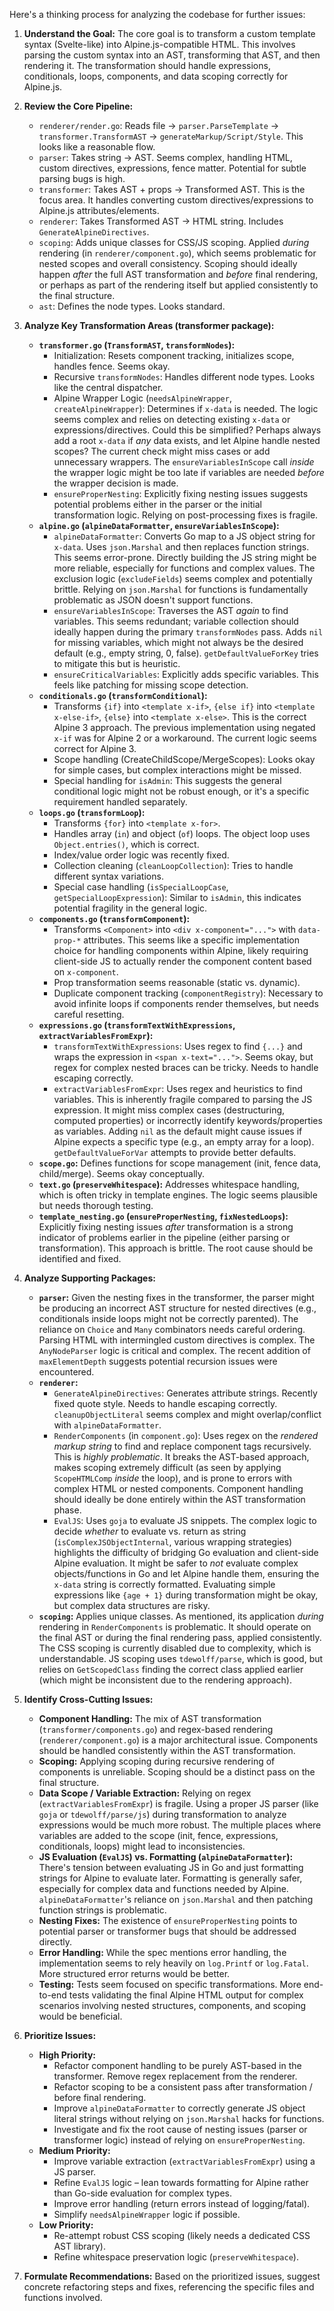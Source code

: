 Here's a thinking process for analyzing the codebase for further issues:

1.  **Understand the Goal:** The core goal is to transform a custom template syntax (Svelte-like) into Alpine.js-compatible HTML. This involves parsing the custom syntax into an AST, transforming that AST, and then rendering it. The transformation should handle expressions, conditionals, loops, components, and data scoping correctly for Alpine.js.

2.  **Review the Core Pipeline:**
    *   `renderer/render.go`: Reads file -> `parser.ParseTemplate` -> `transformer.TransformAST` -> `generateMarkup/Script/Style`. This looks like a reasonable flow.
    *   `parser`: Takes string -> AST. Seems complex, handling HTML, custom directives, expressions, fence matter. Potential for subtle parsing bugs is high.
    *   `transformer`: Takes AST + props -> Transformed AST. This is the focus area. It handles converting custom directives/expressions to Alpine.js attributes/elements.
    *   `renderer`: Takes Transformed AST -> HTML string. Includes `GenerateAlpineDirectives`.
    *   `scoping`: Adds unique classes for CSS/JS scoping. Applied *during* rendering (in `renderer/component.go`), which seems problematic for nested scopes and overall consistency. Scoping should ideally happen *after* the full AST transformation and *before* final rendering, or perhaps as part of the rendering itself but applied consistently to the final structure.
    *   `ast`: Defines the node types. Looks standard.

3.  **Analyze Key Transformation Areas (transformer package):**
    *   **`transformer.go` (`TransformAST`, `transformNodes`):**
        *   Initialization: Resets component tracking, initializes scope, handles fence. Seems okay.
        *   Recursive `transformNodes`: Handles different node types. Looks like the central dispatcher.
        *   Alpine Wrapper Logic (`needsAlpineWrapper`, `createAlpineWrapper`): Determines if `x-data` is needed. The logic seems complex and relies on detecting existing `x-data` or expressions/directives. Could this be simplified? Perhaps always add a root `x-data` if *any* data exists, and let Alpine handle nested scopes? The current check might miss cases or add unnecessary wrappers. The `ensureVariablesInScope` call *inside* the wrapper logic might be too late if variables are needed *before* the wrapper decision is made.
        *   `ensureProperNesting`: Explicitly fixing nesting issues suggests potential problems either in the parser or the initial transformation logic. Relying on post-processing fixes is fragile.
    *   **`alpine.go` (`alpineDataFormatter`, `ensureVariablesInScope`):**
        *   `alpineDataFormatter`: Converts Go map to a JS object string for `x-data`. Uses `json.Marshal` and then replaces function strings. This seems error-prone. Directly building the JS string might be more reliable, especially for functions and complex values. The exclusion logic (`excludeFields`) seems complex and potentially brittle. Relying on `json.Marshal` for functions is fundamentally problematic as JSON doesn't support functions.
        *   `ensureVariablesInScope`: Traverses the AST *again* to find variables. This seems redundant; variable collection should ideally happen during the primary `transformNodes` pass. Adds `nil` for missing variables, which might not always be the desired default (e.g., empty string, 0, false). `getDefaultValueForKey` tries to mitigate this but is heuristic.
        *   `ensureCriticalVariables`: Explicitly adds specific variables. This feels like patching for missing scope detection.
    *   **`conditionals.go` (`transformConditional`):**
        *   Transforms `{if}` into `<template x-if>`, `{else if}` into `<template x-else-if>`, `{else}` into `<template x-else>`. This is the correct Alpine 3 approach. The previous implementation using negated `x-if` was for Alpine 2 or a workaround. The current logic seems correct for Alpine 3.
        *   Scope handling (CreateChildScope/MergeScopes): Looks okay for simple cases, but complex interactions might be missed.
        *   Special handling for `isAdmin`: This suggests the general conditional logic might not be robust enough, or it's a specific requirement handled separately.
    *   **`loops.go` (`transformLoop`):**
        *   Transforms `{for}` into `<template x-for>`.
        *   Handles array (`in`) and object (`of`) loops. The object loop uses `Object.entries()`, which is correct.
        *   Index/value order logic was recently fixed.
        *   Collection cleaning (`cleanLoopCollection`): Tries to handle different syntax variations.
        *   Special case handling (`isSpecialLoopCase`, `getSpecialLoopExpression`): Similar to `isAdmin`, this indicates potential fragility in the general logic.
    *   **`components.go` (`transformComponent`):**
        *   Transforms `<Component>` into `<div x-component="...">` with `data-prop-*` attributes. This seems like a specific implementation choice for handling components within Alpine, likely requiring client-side JS to actually render the component content based on `x-component`.
        *   Prop transformation seems reasonable (static vs. dynamic).
        *   Duplicate component tracking (`componentRegistry`): Necessary to avoid infinite loops if components render themselves, but needs careful resetting.
    *   **`expressions.go` (`transformTextWithExpressions`, `extractVariablesFromExpr`):**
        *   `transformTextWithExpressions`: Uses regex to find `{...}` and wraps the expression in `<span x-text="...">`. Seems okay, but regex for complex nested braces can be tricky. Needs to handle escaping correctly.
        *   `extractVariablesFromExpr`: Uses regex and heuristics to find variables. This is inherently fragile compared to parsing the JS expression. It might miss complex cases (destructuring, computed properties) or incorrectly identify keywords/properties as variables. Adding `nil` as the default might cause issues if Alpine expects a specific type (e.g., an empty array for a loop). `getDefaultValueForVar` attempts to provide better defaults.
    *   **`scope.go`:** Defines functions for scope management (init, fence data, child/merge). Seems okay conceptually.
    *   **`text.go` (`preserveWhitespace`):** Addresses whitespace handling, which is often tricky in template engines. The logic seems plausible but needs thorough testing.
    *   **`template_nesting.go` (`ensureProperNesting`, `fixNestedLoops`):** Explicitly fixing nesting issues *after* transformation is a strong indicator of problems earlier in the pipeline (either parsing or transformation). This approach is brittle. The root cause should be identified and fixed.

4.  **Analyze Supporting Packages:**
    *   **`parser`:** Given the nesting fixes in the transformer, the parser might be producing an incorrect AST structure for nested directives (e.g., conditionals inside loops might not be correctly parented). The reliance on `Choice` and `Many` combinators needs careful ordering. Parsing HTML with intermingled custom directives is complex. The `AnyNodeParser` logic is critical and complex. The recent addition of `maxElementDepth` suggests potential recursion issues were encountered.
    *   **`renderer`:**
        *   `GenerateAlpineDirectives`: Generates attribute strings. Recently fixed quote style. Needs to handle escaping correctly. `cleanupObjectLiteral` seems complex and might overlap/conflict with `alpineDataFormatter`.
        *   `RenderComponents` (in `component.go`): Uses regex on the *rendered markup string* to find and replace component tags recursively. This is *highly problematic*. It breaks the AST-based approach, makes scoping extremely difficult (as seen by applying `ScopeHTMLComp` *inside* the loop), and is prone to errors with complex HTML or nested components. Component handling should ideally be done entirely within the AST transformation phase.
        *   `EvalJS`: Uses `goja` to evaluate JS snippets. The complex logic to decide *whether* to evaluate vs. return as string (`isComplexJSObjectInternal`, various wrapping strategies) highlights the difficulty of bridging Go evaluation and client-side Alpine evaluation. It might be safer to *not* evaluate complex objects/functions in Go and let Alpine handle them, ensuring the `x-data` string is correctly formatted. Evaluating simple expressions like `{age + 1}` during transformation might be okay, but complex data structures are risky.
    *   **`scoping`:** Applies unique classes. As mentioned, its application *during* rendering in `RenderComponents` is problematic. It should operate on the final AST or during the final rendering pass, applied consistently. The CSS scoping is currently disabled due to complexity, which is understandable. JS scoping uses `tdewolff/parse`, which is good, but relies on `GetScopedClass` finding the correct class applied earlier (which might be inconsistent due to the rendering approach).

5.  **Identify Cross-Cutting Issues:**
    *   **Component Handling:** The mix of AST transformation (`transformer/components.go`) and regex-based rendering (`renderer/component.go`) is a major architectural issue. Components should be handled consistently within the AST transformation.
    *   **Scoping:** Applying scoping during recursive rendering of components is unreliable. Scoping should be a distinct pass on the final structure.
    *   **Data Scope / Variable Extraction:** Relying on regex (`extractVariablesFromExpr`) is fragile. Using a proper JS parser (like `goja` or `tdewolff/parse/js`) during transformation to analyze expressions would be much more robust. The multiple places where variables are added to the scope (init, fence, expressions, conditionals, loops) might lead to inconsistencies.
    *   **JS Evaluation (`EvalJS`) vs. Formatting (`alpineDataFormatter`):** There's tension between evaluating JS in Go and just formatting strings for Alpine to evaluate later. Formatting is generally safer, especially for complex data and functions needed by Alpine. `alpineDataFormatter`'s reliance on `json.Marshal` and then patching function strings is problematic.
    *   **Nesting Fixes:** The existence of `ensureProperNesting` points to potential parser or transformer bugs that should be addressed directly.
    *   **Error Handling:** While the spec mentions error handling, the implementation seems to rely heavily on `log.Printf` or `log.Fatal`. More structured error returns would be better.
    *   **Testing:** Tests seem focused on specific transformations. More end-to-end tests validating the final Alpine HTML output for complex scenarios involving nested structures, components, and scoping would be beneficial.

6.  **Prioritize Issues:**
    *   **High Priority:**
        *   Refactor component handling to be purely AST-based in the transformer. Remove regex replacement from the renderer.
        *   Refactor scoping to be a consistent pass after transformation / before final rendering.
        *   Improve `alpineDataFormatter` to correctly generate JS object literal strings without relying on `json.Marshal` hacks for functions.
        *   Investigate and fix the root cause of nesting issues (parser or transformer logic) instead of relying on `ensureProperNesting`.
    *   **Medium Priority:**
        *   Improve variable extraction (`extractVariablesFromExpr`) using a JS parser.
        *   Refine `EvalJS` logic – lean towards formatting for Alpine rather than Go-side evaluation for complex types.
        *   Improve error handling (return errors instead of logging/fatal).
        *   Simplify `needsAlpineWrapper` logic if possible.
    *   **Low Priority:**
        *   Re-attempt robust CSS scoping (likely needs a dedicated CSS AST library).
        *   Refine whitespace preservation logic (`preserveWhitespace`).

7.  **Formulate Recommendations:** Based on the prioritized issues, suggest concrete refactoring steps and fixes, referencing the specific files and functions involved.